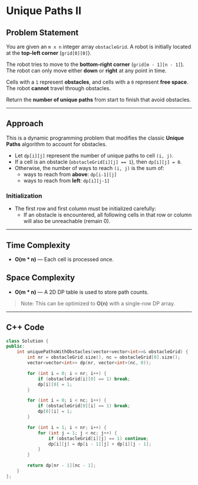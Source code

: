 # Unique Paths II

## Problem Statement

You are given an `m x n` integer array `obstacleGrid`. A robot is initially located at the **top-left corner** (`grid[0][0]`).

The robot tries to move to the **bottom-right corner** (`grid[m - 1][n - 1]`). The robot can only move either **down** or **right** at any point in time.

Cells with a `1` represent **obstacles**, and cells with a `0` represent **free space**. The robot **cannot** travel through obstacles.

Return the **number of unique paths** from start to finish that avoid obstacles.

---

## Approach

This is a dynamic programming problem that modifies the classic **Unique Paths** algorithm to account for obstacles.

- Let `dp[i][j]` represent the number of unique paths to cell `(i, j)`.
- If a cell is an obstacle (`obstacleGrid[i][j] == 1`), then `dp[i][j] = 0`.
- Otherwise, the number of ways to reach `(i, j)` is the sum of:
  - ways to reach from **above**: `dp[i-1][j]`
  - ways to reach from **left**: `dp[i][j-1]`

### Initialization

- The first row and first column must be initialized carefully:
  - If an obstacle is encountered, all following cells in that row or column will also be unreachable (remain 0).

---

## Time Complexity

- **O(m * n)** — Each cell is processed once.

## Space Complexity

- **O(m * n)** — A 2D DP table is used to store path counts.

> Note: This can be optimized to **O(n)** with a single-row DP array.

---

## C++ Code

```cpp
class Solution {
public:
    int uniquePathsWithObstacles(vector<vector<int>>& obstacleGrid) {
        int nr = obstacleGrid.size(), nc = obstacleGrid[0].size();
        vector<vector<int>> dp(nr, vector<int>(nc, 0));

        for (int i = 0; i < nr; i++) {
            if (obstacleGrid[i][0] == 1) break;
            dp[i][0] = 1;
        }

        for (int i = 0; i < nc; i++) {
            if (obstacleGrid[0][i] == 1) break;
            dp[0][i] = 1;
        }

        for (int i = 1; i < nr; i++) {
            for (int j = 1; j < nc; j++) {
                if (obstacleGrid[i][j] == 1) continue;
                dp[i][j] = dp[i - 1][j] + dp[i][j - 1];
            }
        }

        return dp[nr - 1][nc - 1];
    }
};
